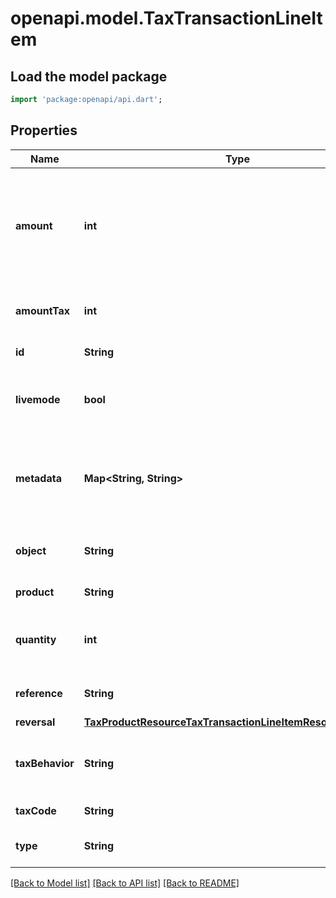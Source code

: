 # openapi.model.TaxTransactionLineItem

## Load the model package
```dart
import 'package:openapi/api.dart';
```

## Properties
Name | Type | Description | Notes
------------ | ------------- | ------------- | -------------
**amount** | **int** | The line item amount in the [smallest currency unit](https://stripe.com/docs/currencies#zero-decimal). If `tax_behavior=inclusive`, then this amount includes taxes. Otherwise, taxes were calculated on top of this amount. | 
**amountTax** | **int** | The amount of tax calculated for this line item, in the [smallest currency unit](https://stripe.com/docs/currencies#zero-decimal). | 
**id** | **String** | Unique identifier for the object. | 
**livemode** | **bool** | Has the value `true` if the object exists in live mode or the value `false` if the object exists in test mode. | 
**metadata** | **Map<String, String>** | Set of [key-value pairs](https://stripe.com/docs/api/metadata) that you can attach to an object. This can be useful for storing additional information about the object in a structured format. | [optional] [default to const {}]
**object** | **String** | String representing the object's type. Objects of the same type share the same value. | 
**product** | **String** | The ID of an existing [Product](https://stripe.com/docs/api/products/object). | [optional] 
**quantity** | **int** | The number of units of the item being purchased. For reversals, this is the quantity reversed. | 
**reference** | **String** | A custom identifier for this line item in the transaction. | 
**reversal** | [**TaxProductResourceTaxTransactionLineItemResourceReversal**](TaxProductResourceTaxTransactionLineItemResourceReversal.md) |  | [optional] 
**taxBehavior** | **String** | Specifies whether the `amount` includes taxes. If `tax_behavior=inclusive`, then the amount includes taxes. | 
**taxCode** | **String** | The [tax code](https://stripe.com/docs/tax/tax-categories) ID used for this resource. | 
**type** | **String** | If `reversal`, this line item reverses an earlier transaction. | 

[[Back to Model list]](../README.md#documentation-for-models) [[Back to API list]](../README.md#documentation-for-api-endpoints) [[Back to README]](../README.md)


